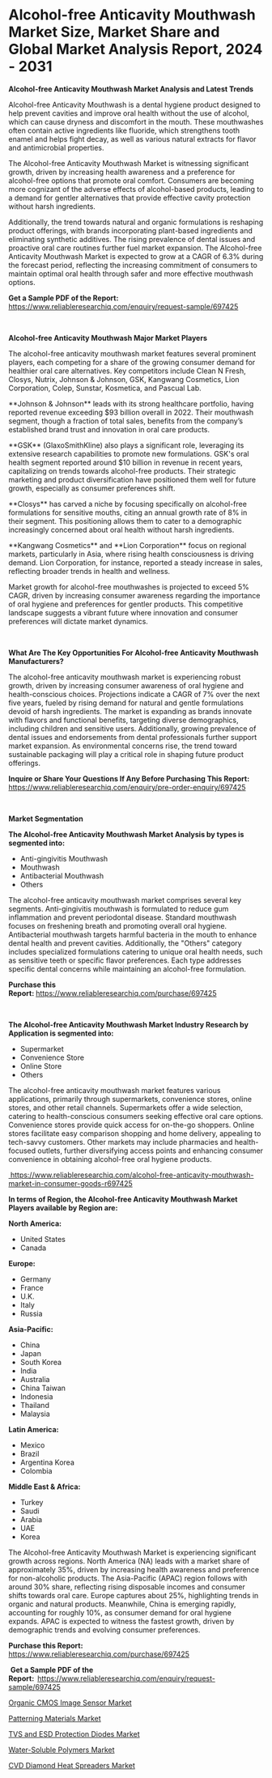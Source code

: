 <p><h1>Alcohol-free Anticavity Mouthwash Market Size, Market Share and Global Market Analysis Report, 2024 - 2031</h1></p><p><strong>Alcohol-free Anticavity Mouthwash Market Analysis and Latest Trends</strong></p>
<p><p>Alcohol-free Anticavity Mouthwash is a dental hygiene product designed to help prevent cavities and improve oral health without the use of alcohol, which can cause dryness and discomfort in the mouth. These mouthwashes often contain active ingredients like fluoride, which strengthens tooth enamel and helps fight decay, as well as various natural extracts for flavor and antimicrobial properties.</p><p>The Alcohol-free Anticavity Mouthwash Market is witnessing significant growth, driven by increasing health awareness and a preference for alcohol-free options that promote oral comfort. Consumers are becoming more cognizant of the adverse effects of alcohol-based products, leading to a demand for gentler alternatives that provide effective cavity protection without harsh ingredients.</p><p>Additionally, the trend towards natural and organic formulations is reshaping product offerings, with brands incorporating plant-based ingredients and eliminating synthetic additives. The rising prevalence of dental issues and proactive oral care routines further fuel market expansion. The Alcohol-free Anticavity Mouthwash Market is expected to grow at a CAGR of 6.3% during the forecast period, reflecting the increasing commitment of consumers to maintain optimal oral health through safer and more effective mouthwash options.</p></p>
<p><strong>Get a Sample PDF of the Report:&nbsp;</strong> <a href="https://www.reliableresearchiq.com/enquiry/request-sample/697425?utm_campaign=100&utm_medium=2&utm_source=Github&utm_content=ia&utm_term=29092024&utm_id=alcohol-free-anticavity-mouthwash">https://www.reliableresearchiq.com/enquiry/request-sample/697425</a></p>
<p>&nbsp;</p>
<p><strong>Alcohol-free Anticavity Mouthwash Major Market Players</strong></p>
<p><p>The alcohol-free anticavity mouthwash market features several prominent players, each competing for a share of the growing consumer demand for healthier oral care alternatives. Key competitors include Clean N Fresh, Closys, Nutrix, Johnson & Johnson, GSK, Kangwang Cosmetics, Lion Corporation, Colep, Sunstar, Kosmetica, and Pascual Lab.</p><p>**Johnson & Johnson** leads with its strong healthcare portfolio, having reported revenue exceeding $93 billion overall in 2022. Their mouthwash segment, though a fraction of total sales, benefits from the company’s established brand trust and innovation in oral care products. </p><p>**GSK** (GlaxoSmithKline) also plays a significant role, leveraging its extensive research capabilities to promote new formulations. GSK's oral health segment reported around $10 billion in revenue in recent years, capitalizing on trends towards alcohol-free products. Their strategic marketing and product diversification have positioned them well for future growth, especially as consumer preferences shift.</p><p>**Closys** has carved a niche by focusing specifically on alcohol-free formulations for sensitive mouths, citing an annual growth rate of 8% in their segment. This positioning allows them to cater to a demographic increasingly concerned about oral health without harsh ingredients. </p><p>**Kangwang Cosmetics** and **Lion Corporation** focus on regional markets, particularly in Asia, where rising health consciousness is driving demand. Lion Corporation, for instance, reported a steady increase in sales, reflecting broader trends in health and wellness.</p><p>Market growth for alcohol-free mouthwashes is projected to exceed 5% CAGR, driven by increasing consumer awareness regarding the importance of oral hygiene and preferences for gentler products. This competitive landscape suggests a vibrant future where innovation and consumer preferences will dictate market dynamics.</p></p>
<p>&nbsp;</p>
<p><strong>What Are The Key Opportunities For Alcohol-free Anticavity Mouthwash Manufacturers?</strong></p>
<p><p>The alcohol-free anticavity mouthwash market is experiencing robust growth, driven by increasing consumer awareness of oral hygiene and health-conscious choices. Projections indicate a CAGR of 7% over the next five years, fueled by rising demand for natural and gentle formulations devoid of harsh ingredients. The market is expanding as brands innovate with flavors and functional benefits, targeting diverse demographics, including children and sensitive users. Additionally, growing prevalence of dental issues and endorsements from dental professionals further support market expansion. As environmental concerns rise, the trend toward sustainable packaging will play a critical role in shaping future product offerings.</p></p>
<p><strong>Inquire or Share Your Questions If Any Before Purchasing This Report:</strong> <a href="https://www.reliableresearchiq.com/enquiry/pre-order-enquiry/697425?utm_campaign=100&utm_medium=2&utm_source=Github&utm_content=ia&utm_term=29092024&utm_id=alcohol-free-anticavity-mouthwash">https://www.reliableresearchiq.com/enquiry/pre-order-enquiry/697425</a></p>
<p>&nbsp;</p>
<p><strong>Market Segmentation</strong></p>
<p><strong>The Alcohol-free Anticavity Mouthwash Market Analysis by types is segmented into:</strong></p>
<p><ul><li>Anti-gingivitis Mouthwash</li><li>Mouthwash</li><li>Antibacterial Mouthwash</li><li>Others</li></ul></p>
<p><p>The alcohol-free anticavity mouthwash market comprises several key segments. Anti-gingivitis mouthwash is formulated to reduce gum inflammation and prevent periodontal disease. Standard mouthwash focuses on freshening breath and promoting overall oral hygiene. Antibacterial mouthwash targets harmful bacteria in the mouth to enhance dental health and prevent cavities. Additionally, the "Others" category includes specialized formulations catering to unique oral health needs, such as sensitive teeth or specific flavor preferences. Each type addresses specific dental concerns while maintaining an alcohol-free formulation.</p></p>
<p><strong>Purchase this Report:&nbsp;</strong><a href="https://www.reliableresearchiq.com/purchase/697425?utm_campaign=100&utm_medium=2&utm_source=Github&utm_content=ia&utm_term=29092024&utm_id=alcohol-free-anticavity-mouthwash">https://www.reliableresearchiq.com/purchase/697425</a></p>
<p>&nbsp;</p>
<p><strong>The Alcohol-free Anticavity Mouthwash Market Industry Research by Application is segmented into:</strong></p>
<p><ul><li>Supermarket</li><li>Convenience Store</li><li>Online Store</li><li>Others</li></ul></p>
<p><p>The alcohol-free anticavity mouthwash market features various applications, primarily through supermarkets, convenience stores, online stores, and other retail channels. Supermarkets offer a wide selection, catering to health-conscious consumers seeking effective oral care options. Convenience stores provide quick access for on-the-go shoppers. Online stores facilitate easy comparison shopping and home delivery, appealing to tech-savvy customers. Other markets may include pharmacies and health-focused outlets, further diversifying access points and enhancing consumer convenience in obtaining alcohol-free oral hygiene products.</p></p>
<p><a href="https://www.reliableresearchiq.com/alcohol-free-anticavity-mouthwash-market-in-consumer-goods-r697425?utm_campaign=100&utm_medium=2&utm_source=Github&utm_content=ia&utm_term=29092024&utm_id=alcohol-free-anticavity-mouthwash">&nbsp;https://www.reliableresearchiq.com/alcohol-free-anticavity-mouthwash-market-in-consumer-goods-r697425</a></p>
<p><strong>In terms of Region, the Alcohol-free Anticavity Mouthwash Market Players available by Region are:</strong></p>
<p>
    <p> <strong> North America: </strong>
        <ul>
            <li>United States</li>
            <li>Canada</li>
        </ul>
        </p> 
    <p> <strong> Europe: </strong>
        <ul>
            <li>Germany</li>
            <li>France</li>
            <li>U.K.</li>
            <li>Italy</li>
            <li>Russia</li>
        </ul>
        </p> 
    <p> <strong> Asia-Pacific: </strong>
        <ul>
            <li>China</li>
            <li>Japan</li>
            <li>South Korea</li>
            <li>India</li>
            <li>Australia</li>
            <li>China Taiwan</li>
            <li>Indonesia</li>
            <li>Thailand</li>
            <li>Malaysia</li>
        </ul>
        </p> 
    <p> <strong> Latin America: </strong>
        <ul>
            <li>Mexico</li>
            <li>Brazil</li>
            <li>Argentina Korea</li>
            <li>Colombia</li>
        </ul>
        </p> 
    <p> <strong> Middle East & Africa: </strong>
        <ul>
            <li>Turkey</li>
            <li>Saudi</li>
            <li>Arabia</li>
            <li>UAE</li>
            <li>Korea</li>
        </ul>
    </p>
    </p>
<p><p>The Alcohol-free Anticavity Mouthwash Market is experiencing significant growth across regions. North America (NA) leads with a market share of approximately 35%, driven by increasing health awareness and preference for non-alcoholic products. The Asia-Pacific (APAC) region follows with around 30% share, reflecting rising disposable incomes and consumer shifts towards oral care. Europe captures about 25%, highlighting trends in organic and natural products. Meanwhile, China is emerging rapidly, accounting for roughly 10%, as consumer demand for oral hygiene expands. APAC is expected to witness the fastest growth, driven by demographic trends and evolving consumer preferences.</p></p>
<p><strong>Purchase this Report: </strong><a href="https://www.reliableresearchiq.com/purchase/697425?utm_campaign=100&utm_medium=2&utm_source=Github&utm_content=ia&utm_term=29092024&utm_id=alcohol-free-anticavity-mouthwash">https://www.reliableresearchiq.com/purchase/697425</a></p>
<p>&nbsp;<strong>Get a Sample PDF of the Report:&nbsp;&nbsp;</strong><a href="https://www.reliableresearchiq.com/enquiry/request-sample/697425?utm_campaign=100&utm_medium=2&utm_source=Github&utm_content=ia&utm_term=29092024&utm_id=alcohol-free-anticavity-mouthwash">https://www.reliableresearchiq.com/enquiry/request-sample/697425</a></p>
<p><strong></strong></p>
<p><p><a href="https://issuu.com/reportprime-2/docs/organic-cmos-image-sensor-market-si_23c095d70528e9?utm_campaign=100&utm_medium=2&utm_source=Github&utm_content=ia&utm_term=29092024&utm_id=alcohol-free-anticavity-mouthwash">Organic CMOS Image Sensor Market</a></p><p><a href="https://issuu.com/reportprime-2/docs/patterning-materials-market-size-20_3b08d26a57e2af?utm_campaign=100&utm_medium=2&utm_source=Github&utm_content=ia&utm_term=29092024&utm_id=alcohol-free-anticavity-mouthwash">Patterning Materials Market</a></p><p><a href="https://github.com/allegrayx16ca/Market-Research-Report-List-1/blob/main/tvs-and-esd-protection-diodes-market.md?utm_campaign=100&utm_medium=2&utm_source=Github&utm_content=ia&utm_term=29092024&utm_id=alcohol-free-anticavity-mouthwash">TVS and ESD Protection Diodes Market</a></p><p><a href="https://www.linkedin.com/pulse/water-soluble-polymers-market-share-analysis-growth-rpyhc?utm_campaign=100&utm_medium=2&utm_source=Github&utm_content=ia&utm_term=29092024&utm_id=alcohol-free-anticavity-mouthwash">Water-Soluble Polymers Market</a></p><p><a href="https://github.com/AnamariaOsmani252/Market-Research-Report-List-1/blob/main/cvd-diamond-heat-spreaders-market.md?utm_campaign=100&utm_medium=2&utm_source=Github&utm_content=ia&utm_term=29092024&utm_id=alcohol-free-anticavity-mouthwash">CVD Diamond Heat Spreaders Market</a></p></p>